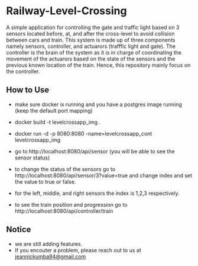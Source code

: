 
# Railway-Level-Crossing

A simple application for controlling the gate and traffic light based on 3 sensors located before, at, and after the cross-level to avoid collision between cars and train. This system is made up of three components namely sensors, controller, and actuarors (trafffic light and gate). The controller is the brain of the system as it is in charge of coordinating the movement of the actuarors based on the state of the sensors and the previous known location of the train. Hence, this repository mainly focus on the controller. 


## How to Use

- make sure docker is running and you have a postgres image running (keep the default port mapping)

- docker build -t levelcrossapp_img .
- docker run -d -p 8080:8080 -name=levelcrossapp_cont levelcrossapp_img
- go to http://localhost:8080/api/sensor (you will be able to see the sensor status)
- to change the status of the sensors go to http://localhost:8080/api/sensor/3?value=true and change index and set the value to true or false.
- for the left, middle, and right sensors the index is 1,2,3 respectively.
- to see the train position and progression go to http://localhost:8080/api/controller/train

## Notice
- we are still adding features.
- If you encouter a problem, please reach out to us at jeannickumba94@gmail.com

